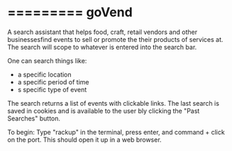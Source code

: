 =========
goVend 
=========

A search assistant that helps food, craft, retail vendors and other businessesfind events to sell or promote the their products of services at. The search will scope to whatever is entered into the search bar.

One can search things like:

- a specific location
- a specific period of time
- s specific type of event

The search returns a list of events with clickable links. The last search is saved in cookies and is available to the user bly clicking the "Past Searches" button.

To begin: Type "rackup" in the terminal, press enter, and command + click on the port. This should open it up in a web browser. 
